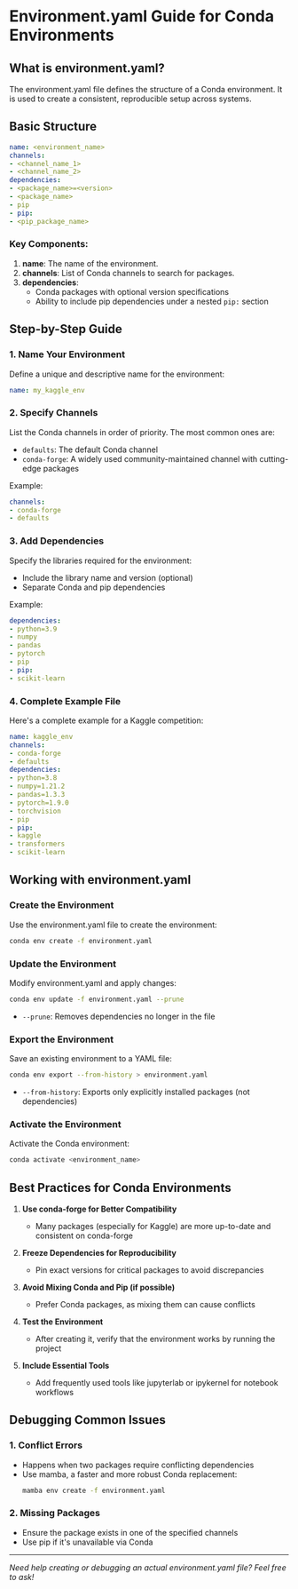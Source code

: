 # Environment.yaml Guide for Conda Environments

## What is environment.yaml?

The environment.yaml file defines the structure of a Conda environment. It is used to create a consistent, reproducible setup across systems.

## Basic Structure

```yaml
name: <environment_name>
channels:
- <channel_name_1>
- <channel_name_2>
dependencies:
- <package_name>=<version>
- <package_name>
- pip
- pip:
- <pip_package_name>
```

### Key Components:
1. **name**: The name of the environment.
2. **channels**: List of Conda channels to search for packages.
3. **dependencies**:
   - Conda packages with optional version specifications
   - Ability to include pip dependencies under a nested `pip:` section

## Step-by-Step Guide

### 1. Name Your Environment

Define a unique and descriptive name for the environment:

```yaml
name: my_kaggle_env
```

### 2. Specify Channels

List the Conda channels in order of priority. The most common ones are:
- `defaults`: The default Conda channel
- `conda-forge`: A widely used community-maintained channel with cutting-edge packages

Example:
```yaml
channels:
- conda-forge
- defaults
```

### 3. Add Dependencies

Specify the libraries required for the environment:
- Include the library name and version (optional)
- Separate Conda and pip dependencies

Example:
```yaml
dependencies:
- python=3.9
- numpy
- pandas
- pytorch
- pip
- pip:
- scikit-learn
```

### 4. Complete Example File

Here's a complete example for a Kaggle competition:

```yaml
name: kaggle_env
channels:
- conda-forge
- defaults
dependencies:
- python=3.8
- numpy=1.21.2
- pandas=1.3.3
- pytorch=1.9.0
- torchvision
- pip
- pip:
- kaggle
- transformers
- scikit-learn
```

## Working with environment.yaml

### Create the Environment
Use the environment.yaml file to create the environment:
```bash
conda env create -f environment.yaml
```

### Update the Environment
Modify environment.yaml and apply changes:
```bash
conda env update -f environment.yaml --prune
```
- `--prune`: Removes dependencies no longer in the file

### Export the Environment
Save an existing environment to a YAML file:
```bash
conda env export --from-history > environment.yaml
```
- `--from-history`: Exports only explicitly installed packages (not dependencies)

### Activate the Environment
Activate the Conda environment:
```bash
conda activate <environment_name>
```

## Best Practices for Conda Environments

1. **Use conda-forge for Better Compatibility**
   - Many packages (especially for Kaggle) are more up-to-date and consistent on conda-forge

2. **Freeze Dependencies for Reproducibility**
   - Pin exact versions for critical packages to avoid discrepancies

3. **Avoid Mixing Conda and Pip (if possible)**
   - Prefer Conda packages, as mixing them can cause conflicts

4. **Test the Environment**
   - After creating it, verify that the environment works by running the project

5. **Include Essential Tools**
   - Add frequently used tools like jupyterlab or ipykernel for notebook workflows

## Debugging Common Issues

### 1. Conflict Errors
- Happens when two packages require conflicting dependencies
- Use mamba, a faster and more robust Conda replacement:
  ```bash
  mamba env create -f environment.yaml
  ```

### 2. Missing Packages
- Ensure the package exists in one of the specified channels
- Use pip if it's unavailable via Conda

---

*Need help creating or debugging an actual environment.yaml file? Feel free to ask!*